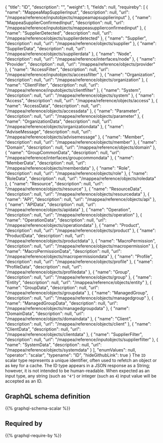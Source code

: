 {
  "title": "ID",
  "description": "",
  "weight": 1,
  "fields": null,
  "requireby": [
    {
      "name": "MappeaMapSupplierInput",
      "description": null,
      "url": "/mappea/reference/inputobjects/mappeamapsupplierinput"
    },
    {
      "name": "MappeaSupplierConfirmedInput",
      "description": null,
      "url": "/mappea/reference/inputobjects/mappeasupplierconfirmedinput"
    },
    {
      "name": "SupplierDetected",
      "description": null,
      "url": "/mappea/reference/objects/supplierdetected"
    },
    {
      "name": "Supplier",
      "description": null,
      "url": "/mappea/reference/objects/supplier"
    },
    {
      "name": "SupplierData",
      "description": null,
      "url": "/mappea/reference/objects/supplierdata"
    },
    {
      "name": "Node",
      "description": null,
      "url": "/mappea/reference/interfaces/node"
    },
    {
      "name": "Provider",
      "description": null,
      "url": "/mappea/reference/objects/provider"
    },
    {
      "name": "AccessFilter",
      "description": null,
      "url": "/mappea/reference/inputobjects/accessfilter"
    },
    {
      "name": "Organization",
      "description": null,
      "url": "/mappea/reference/objects/organization"
    },
    {
      "name": "ClientFilter",
      "description": null,
      "url": "/mappea/reference/inputobjects/clientfilter"
    },
    {
      "name": "System",
      "description": null,
      "url": "/mappea/reference/objects/system"
    },
    {
      "name": "Access",
      "description": null,
      "url": "/mappea/reference/objects/access"
    },
    {
      "name": "AccessData",
      "description": null,
      "url": "/mappea/reference/objects/accessdata"
    },
    {
      "name": "Parameter",
      "description": null,
      "url": "/mappea/reference/objects/parameter"
    },
    {
      "name": "OrganizationData",
      "description": null,
      "url": "/mappea/reference/objects/organizationdata"
    },
    {
      "name": "AdviseMessage",
      "description": null,
      "url": "/mappea/reference/objects/advisemessage"
    },
    {
      "name": "Member",
      "description": null,
      "url": "/mappea/reference/objects/member"
    },
    {
      "name": "Domain",
      "description": null,
      "url": "/mappea/reference/objects/domain"
    },
    {
      "name": "GroupCommonData",
      "description": null,
      "url": "/mappea/reference/interfaces/groupcommondata"
    },
    {
      "name": "MemberData",
      "description": null,
      "url": "/mappea/reference/objects/memberdata"
    },
    {
      "name": "Role",
      "description": null,
      "url": "/mappea/reference/objects/role"
    },
    {
      "name": "RoleData",
      "description": null,
      "url": "/mappea/reference/objects/roledata"
    },
    {
      "name": "Resource",
      "description": null,
      "url": "/mappea/reference/objects/resource"
    },
    {
      "name": "ResourceData",
      "description": null,
      "url": "/mappea/reference/objects/resourcedata"
    },
    {
      "name": "API",
      "description": null,
      "url": "/mappea/reference/objects/api"
    },
    {
      "name": "APIData",
      "description": null,
      "url": "/mappea/reference/objects/apidata"
    },
    {
      "name": "Operation",
      "description": null,
      "url": "/mappea/reference/objects/operation"
    },
    {
      "name": "OperationData",
      "description": null,
      "url": "/mappea/reference/objects/operationdata"
    },
    {
      "name": "Product",
      "description": null,
      "url": "/mappea/reference/objects/product"
    },
    {
      "name": "ProductData",
      "description": null,
      "url": "/mappea/reference/objects/productdata"
    },
    {
      "name": "MacroPermission",
      "description": null,
      "url": "/mappea/reference/objects/macropermission"
    },
    {
      "name": "MacroPermissionData",
      "description": null,
      "url": "/mappea/reference/objects/macropermissiondata"
    },
    {
      "name": "Profile",
      "description": null,
      "url": "/mappea/reference/objects/profile"
    },
    {
      "name": "ProfileData",
      "description": null,
      "url": "/mappea/reference/objects/profiledata"
    },
    {
      "name": "Group",
      "description": null,
      "url": "/mappea/reference/objects/group"
    },
    {
      "name": "Entity",
      "description": null,
      "url": "/mappea/reference/objects/entity"
    },
    {
      "name": "GroupData",
      "description": null,
      "url": "/mappea/reference/objects/groupdata"
    },
    {
      "name": "ManagedGroup",
      "description": null,
      "url": "/mappea/reference/objects/managedgroup"
    },
    {
      "name": "ManagedGroupData",
      "description": null,
      "url": "/mappea/reference/objects/managedgroupdata"
    },
    {
      "name": "DomainData",
      "description": null,
      "url": "/mappea/reference/objects/domaindata"
    },
    {
      "name": "Client",
      "description": null,
      "url": "/mappea/reference/objects/client"
    },
    {
      "name": "ClientData",
      "description": null,
      "url": "/mappea/reference/objects/clientdata"
    },
    {
      "name": "SupplierFilter",
      "description": null,
      "url": "/mappea/reference/inputobjects/supplierfilter"
    },
    {
      "name": "SystemData",
      "description": null,
      "url": "/mappea/reference/objects/systemdata"
    }
  ],
  "enumValues": null,
  "operator": "scalar",
  "typename": "ID",
  "hideGithubLink": true
}
The `ID` scalar type represents a unique identifier, often used to refetch an object or as key for a cache. The ID type appears in a JSON response as a String; however, it is not intended to be human-readable. When expected as an input type, any string (such as `"4"`) or integer (such as `4`) input value will be accepted as an ID.
## GraphQL schema definition

{{% graphql-schema-scalar %}}

## Required by

{{% graphql-require-by %}}

